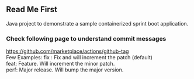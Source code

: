 ## Read Me First
Java project to demonstrate a sample containerized sprint boot application.

### Check following page to understand commit messages  
https://github.com/marketplace/actions/github-tag  
Few Examples:
  fix : Fix and will increment the patch (default)  
  feat: Feature. Will increment the minor patch.  
  perf: Major release. Will bump the major version.  
